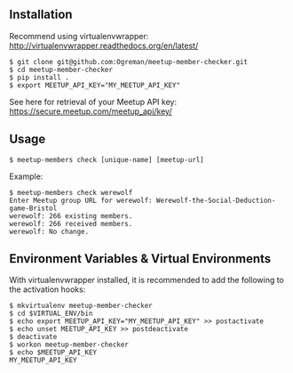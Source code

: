Installation
------------

Recommend using virtualenvwrapper: http://virtualenvwrapper.readthedocs.org/en/latest/

    $ git clone git@github.com:Ogreman/meetup-member-checker.git
    $ cd meetup-member-checker
    $ pip install .
    $ export MEETUP_API_KEY="MY_MEETUP_API_KEY"

See here for retrieval of your Meetup API key: https://secure.meetup.com/meetup_api/key/

Usage
-----

    $ meetup-members check [unique-name] [meetup-url]
    
  Example:
  
    $ meetup-members check werewolf
    Enter Meetup group URL for werewolf: Werewolf-the-Social-Deduction-game-Bristol
    werewolf: 266 existing members.
    werewolf: 266 received members.
    werewolf: No change.

Environment Variables & Virtual Environments
--------------------------------------------

With virtualenvwrapper installed, it is recommended to add the following to the activation hooks:

    $ mkvirtualenv meetup-member-checker
    $ cd $VIRTUAL_ENV/bin
    $ echo export MEETUP_API_KEY="MY_MEETUP_API_KEY" >> postactivate
    $ echo unset MEETUP_API_KEY >> postdeactivate
    $ deactivate
    $ workon meetup-member-checker
    $ echo $MEETUP_API_KEY
    MY_MEETUP_API_KEY
